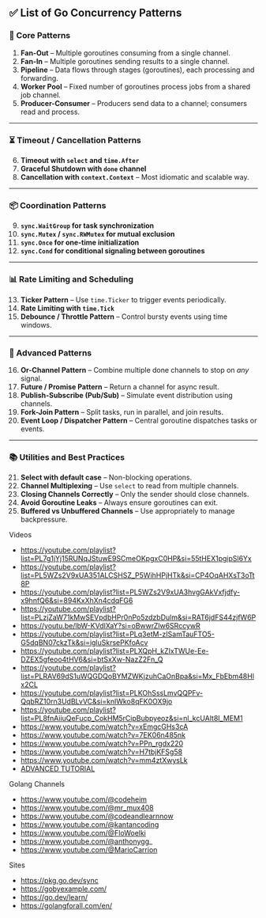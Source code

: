 ## ✅ **List of Go Concurrency Patterns**

### 🔁 Core Patterns

1. **Fan-Out** – Multiple goroutines consuming from a single channel.
2. **Fan-In** – Multiple goroutines sending results to a single channel.
3. **Pipeline** – Data flows through stages (goroutines), each processing and forwarding.
4. **Worker Pool** – Fixed number of goroutines process jobs from a shared job channel.
5. **Producer-Consumer** – Producers send data to a channel; consumers read and process.

---

### ⏳ Timeout / Cancellation Patterns

6. **Timeout with `select` and `time.After`**
7. **Graceful Shutdown with `done` channel**
8. **Cancellation with `context.Context`** – Most idiomatic and scalable way.


---

### 📦 Coordination Patterns

9. **`sync.WaitGroup` for task synchronization**
10. **`sync.Mutex` / `sync.RWMutex` for mutual exclusion**
11. **`sync.Once` for one-time initialization**
12. **`sync.Cond` for conditional signaling between goroutines**

---

### 📊 Rate Limiting and Scheduling

13. **Ticker Pattern** – Use `time.Ticker` to trigger events periodically.
14. **Rate Limiting with `time.Tick`**
15. **Debounce / Throttle Pattern** – Control bursty events using time windows.

---

### 🧠 Advanced Patterns

16. **Or-Channel Pattern** – Combine multiple done channels to stop on *any* signal.
17. **Future / Promise Pattern** – Return a channel for async result.
18. **Publish-Subscribe (Pub/Sub)** – Simulate event distribution using channels.
19. **Fork-Join Pattern** – Split tasks, run in parallel, and join results.
20. **Event Loop / Dispatcher Pattern** – Central goroutine dispatches tasks or events.

---

### 📚 Utilities and Best Practices

21. **Select with default case** – Non-blocking operations.
22. **Channel Multiplexing** – Use `select` to read from multiple channels.
23. **Closing Channels Correctly** – Only the sender should close channels.
24. **Avoid Goroutine Leaks** – Always ensure goroutines can exit.
25. **Buffered vs Unbuffered Channels** – Use appropriately to manage backpressure.

Videos 
- https://youtube.com/playlist?list=PL7g1jYj15RUNqJStuwE9SCmeOKpgxC0HP&si=55tHEX1pgipSl6Yx
- https://youtube.com/playlist?list=PL5WZs2V9xUA351ALCSHSZ_P5WihHPjHTk&si=CP4OqAHXsT3oTt8P
- https://youtube.com/playlist?list=PL5WZs2V9xUA3hvgGAkVxfjdfy-x9hnfQ6&si=894KxXhXn4cdqFG6
- https://youtube.com/playlist?list=PLzjZaW71kMwSEVpdbHPr0nPo5zdzbDulm&si=RAT6jdFS44zjfW6P
- https://youtu.be/lbW-KVdIXaY?si=oBwwrZlw6SRccywR
- https://youtube.com/playlist?list=PLq3etM-zISamTauFTO5-G5dqBN07ckzTk&si=igluSkrsePKfoAcv
- https://youtube.com/playlist?list=PLXQpH_kZIxTWUe-Ee-DZEX5gfeoo4tHV6&si=btSxXw-NazZ2Fn_Q
- https://youtube.com/playlist?list=PLRAV69dS1uWQGDQoBYMZWKjzuhCaOnBpa&si=Mx_FbEbm48Hlx2CL
- https://youtube.com/playlist?list=PLKOhSssLmvQQPFv-QqbRZ10rn3UdBLvVC&si=knlWko8qFK0OX9jo
- https://youtube.com/playlist?list=PL8fnAiiuQeFucp_CokHM5rCipBubpyeoz&si=nl_kcUAlt8I_MEM1
- https://www.youtube.com/watch?v=xEmgcGHs3cA
- https://www.youtube.com/watch?v=7EK06n485nk
- https://www.youtube.com/watch?v=PPn_rgdx220
- https://www.youtube.com/watch?v=H7tbjKFSg58
- https://www.youtube.com/watch?v=mm4ztXwysLk
- [ADVANCED TUTORIAL](https://youtube.com/playlist?list=PLoILbKo9rG3skRCj37Kn5Zj803hhiuRK6&si=8_7OKNcd6j_7uRpB)

Golang Channels 
- https://www.youtube.com/@codeheim
- https://www.youtube.com/@mr_mux408
- https://www.youtube.com/@codeandlearnnow
- https://www.youtube.com/@kantancoding
- https://www.youtube.com/@FloWoelki
- https://www.youtube.com/@anthonygg_
- https://www.youtube.com/@MarioCarrion


Sites 
- https://pkg.go.dev/sync
- https://gobyexample.com/
- https://go.dev/learn/
- https://golangforall.com/en/

